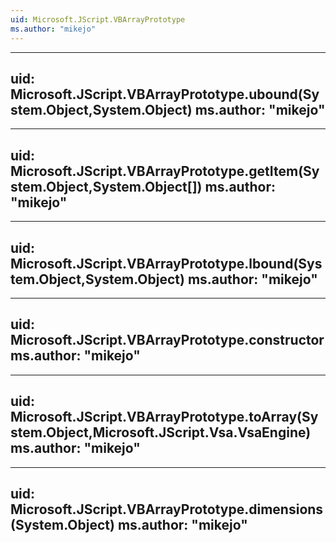 ```yaml
---
uid: Microsoft.JScript.VBArrayPrototype
ms.author: "mikejo"
---
```


---
uid: Microsoft.JScript.VBArrayPrototype.ubound(System.Object,System.Object)
ms.author: "mikejo"
---

---
uid: Microsoft.JScript.VBArrayPrototype.getItem(System.Object,System.Object[])
ms.author: "mikejo"
---

---
uid: Microsoft.JScript.VBArrayPrototype.lbound(System.Object,System.Object)
ms.author: "mikejo"
---

---
uid: Microsoft.JScript.VBArrayPrototype.constructor
ms.author: "mikejo"
---

---
uid: Microsoft.JScript.VBArrayPrototype.toArray(System.Object,Microsoft.JScript.Vsa.VsaEngine)
ms.author: "mikejo"
---

---
uid: Microsoft.JScript.VBArrayPrototype.dimensions(System.Object)
ms.author: "mikejo"
---
